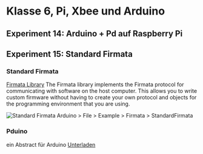 # Klasse 6, Pi, Xbee	und Arduino	

## Experiment 14: Arduino + Pd auf Raspberry Pi


## Experiment 15: Standard Firmata

### Standard Firmata

[Firmata Library](http://arduino.cc/de/Reference/Firmata)
The Firmata library implements the Firmata protocol for communicating with software on the host computer. This allows you to write custom firmware without having to create your own protocol and objects for the programming environment that you are using.

![Standard Firmata](firmata.png)
Arduino > File > Example > Firmata > StandardFirmata


### Pduino
ein Abstract für Arduino
[Unterladen](http://at.or.at/hans/pd/objects.html)

